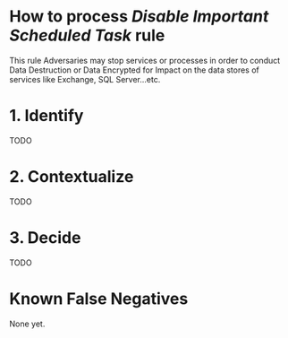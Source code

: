 # How to process *Disable Important Scheduled Task* rule
This rule Adversaries may stop services or processes in order to conduct Data Destruction or Data Encrypted for Impact on the data stores of services like Exchange, SQL Server...etc.

# 1. Identify
TODO

# 2. Contextualize
TODO

# 3. Decide
TODO

# Known False Negatives
None yet.
